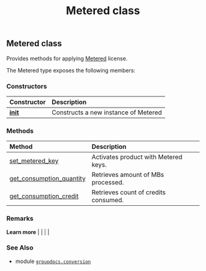 ﻿---
title: Metered class
second_title: GroupDocs.Conversion for Python via .NET API References
description: 
type: docs
weight: 40
url: /python-net/groupdocs.conversion/metered/
is_root: false
---

## Metered class

Provides methods for applying [Metered](https://purchase.groupdocs.com/faqs/licensing/metered) license.



The Metered type exposes the following members:

### Constructors
| Constructor | Description |
| :- | :- |
| [__init__](/conversion/python-net/groupdocs.conversion/metered/__init__/#) | Constructs a new instance of Metered |


### Methods
| Method | Description |
| :- | :- |
| [set_metered_key](/conversion/python-net/groupdocs.conversion/metered/set_metered_key/#str-str) | Activates product with Metered keys. |
| [get_consumption_quantity](/conversion/python-net/groupdocs.conversion/metered/get_consumption_quantity/#) | Retrieves amount of MBs processed. |
| [get_consumption_credit](/conversion/python-net/groupdocs.conversion/metered/get_consumption_credit/#) | Retrieves count of credits consumed. |



### Remarks 


**Learn more** |
|
 |
 |

### See Also
* module [`groupdocs.conversion`](..)
